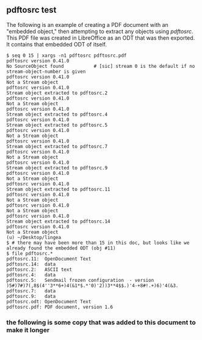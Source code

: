 ## pdftosrc test

The following is an example of creating a PDF document with an "embedded object," then attempting to extract any objects using _pdftosrc_. This PDF file was created in LibreOffice as an ODT that was then exported. It contains that embedded ODT of itself.

```
$ seq 0 15 | xargs -n1 pdftosrc pdftosrc.pdf 
pdftosrc version 0.41.0
No SourceObject found           # [sic] stream 0 is the default if no stream-object-number is given
pdftosrc version 0.41.0
Not a Stream object
pdftosrc version 0.41.0
Stream object extracted to pdftosrc.2
pdftosrc version 0.41.0
Not a Stream object
pdftosrc version 0.41.0
Stream object extracted to pdftosrc.4
pdftosrc version 0.41.0
Stream object extracted to pdftosrc.5
pdftosrc version 0.41.0
Not a Stream object
pdftosrc version 0.41.0
Stream object extracted to pdftosrc.7
pdftosrc version 0.41.0
Not a Stream object
pdftosrc version 0.41.0
Stream object extracted to pdftosrc.9
pdftosrc version 0.41.0
Not a Stream object
pdftosrc version 0.41.0
Stream object extracted to pdftosrc.11
pdftosrc version 0.41.0
Not a Stream object
pdftosrc version 0.41.0
Not a Stream object
pdftosrc version 0.41.0
Stream object extracted to pdftosrc.14
pdftosrc version 0.41.0
Not a Stream object
(u) ~/Desktop/lingea
$ # there may have been more than 15 in this doc, but looks like we already found the embedded ODT (obj #11)
$ file pdftosrc.*
pdftosrc.11:  OpenDocument Text
pdftosrc.14:  data
pdftosrc.2:   ASCII text
pdftosrc.4:   data
pdftosrc.5:   Sendmail frozen configuration  - version )5#)7#)7(,8$(4''3**6+)4(&1*$.*'0)'2))3**4$$.)'4-+8#!.+)6)'4(&3.
pdftosrc.7:   data
pdftosrc.9:   data
pdftosrc.odt: OpenDocument Text
pdftosrc.pdf: PDF document, version 1.6
```

### the following is some copy that was added to this document to make it longer

